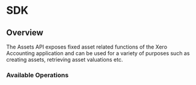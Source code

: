 # SDK

## Overview

The Assets API exposes fixed asset related functions of the Xero Accounting application and can be used for a variety of purposes such as creating assets, retrieving asset valuations etc.

### Available Operations

